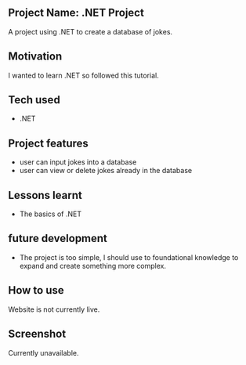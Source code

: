 ## Project Name: .NET Project
A project using .NET to create a database of jokes.

## Motivation
I wanted to learn .NET so followed this tutorial.

## Tech used
- .NET

## Project features
- user can input jokes into a database
- user can view or delete jokes already in the database

## Lessons learnt
- The basics of .NET

## future development
- The project is too simple, I should use to foundational knowledge to expand and create something more complex. 

## How to use
Website is not currently live.

## Screenshot
Currently unavailable.
